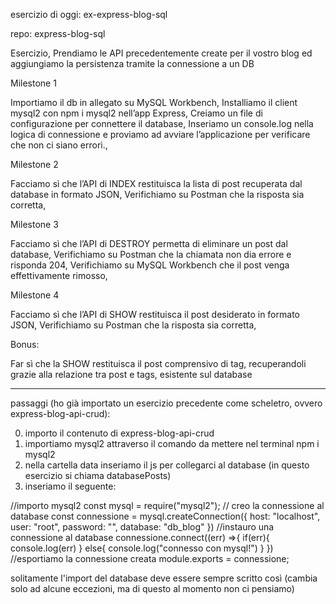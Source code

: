 esercizio di oggi: ex-express-blog-sql

repo: express-blog-sql

Esercizio,
Prendiamo le API precedentemente create per il vostro blog ed aggiungiamo la persistenza tramite la connessione a un DB

Milestone 1

Importiamo il db in allegato su MySQL Workbench,
Installiamo il client mysql2 con npm i mysql2 nell’app Express,
Creiamo un file di configurazione per connettere il database,
Inseriamo un console.log nella logica di connessione e proviamo ad avviare l’applicazione per verificare che non ci siano errori.,

Milestone 2

Facciamo sì che l’API di INDEX restituisca la lista di post recuperata dal database in formato JSON,
Verifichiamo su Postman che la risposta sia corretta,

Milestone 3 

Facciamo sì che l’API di DESTROY permetta di eliminare un post dal database,
Verifichiamo su Postman che la chiamata non dia errore e risponda 204,
Verifichiamo su MySQL Workbench che il post venga effettivamente rimosso,

Milestone 4

Facciamo sì che l’API di SHOW restituisca il post desiderato in formato JSON,
Verifichiamo su Postman che la risposta sia corretta,

Bonus:

Far sì che la SHOW restituisca il post comprensivo di tag, recuperandoli grazie alla relazione tra post e tags, esistente sul database



______________________________________________________________________________


passaggi (ho già importato un esercizio precedente come scheletro, ovvero express-blog-api-crud):

0) importo il contenuto di express-blog-api-crud
1) importiamo mysql2 attraverso il comando da mettere nel terminal npm i mysql2
2) nella cartella data inseriamo il js per collegarci al database (in questo esercizio si chiama databasePosts)
3) inseriamo il seguente:

//importo mysql2
const mysql = require("mysql2");
// creo la connessione al database
const connessione = mysql.createConnection({
    host: "localhost",
    user: "root",
    password: "",
    database: "db_blog"
})
//instauro una connessione al database
connessione.connect((err) =>{
    if(err){
        console.log(err)
    }
    else{
        console.log("connesso con mysql!")
    }
})
//esportiamo la connessione creata
module.exports = connessione;

solitamente l'import del database deve essere sempre scritto così (cambia solo ad alcune eccezioni, ma di questo al momento non ci pensiamo)

